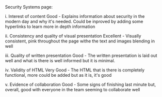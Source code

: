 Security Systems page:

i. Interest of content
Good - Explains information about security in the modern day and why it's needed. 
Could be inproved by adding some hyperlinks to learn more in depth information

ii. Consistency and quality of visual presentation
Excellent - Visually consistent, pink throughout the page withe the text and images blending in well

iii. Quality of written presentation
Good - The written presentation is laid out well and what is there is well informed but it is minimal.

iv. Validity of HTML
Very Good - The HTML that is there is completely functional, more could be added but as it is, it's good

v. Evidence of collaboration
Good - Some signs of finishing last minute but, overall, good with everyone in the team seeming to collaborate well